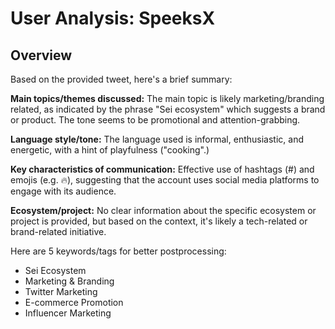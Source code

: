 # User Analysis: SpeeksX

## Overview

Based on the provided tweet, here's a brief summary:

**Main topics/themes discussed:**
The main topic is likely marketing/branding related, as indicated by the phrase "Sei ecosystem" which suggests a brand or product. The tone seems to be promotional and attention-grabbing.

**Language style/tone:**
The language used is informal, enthusiastic, and energetic, with a hint of playfulness ("cooking".)

**Key characteristics of communication:**
Effective use of hashtags (#) and emojis (e.g. 🔥), suggesting that the account uses social media platforms to engage with its audience.

**Ecosystem/project:**
No clear information about the specific ecosystem or project is provided, but based on the context, it's likely a tech-related or brand-related initiative.

Here are 5 keywords/tags for better postprocessing:

* Sei Ecosystem
* Marketing & Branding
* Twitter Marketing
* E-commerce Promotion
* Influencer Marketing